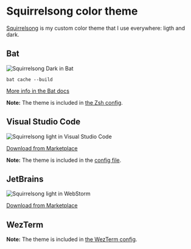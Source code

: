 # Squirrelsong color theme

[Squirrelsong](https://sapegin.me/squirrelsong/) is my custom color theme that I use everywhere: ligth and dark.

## Bat

![Squirrelsong Dark in Bat](https://github-production-user-asset-6210df.s3.amazonaws.com/70067/259703583-8322747d-45f8-427b-9721-20d0c9987e50.png)

```shell
bat cache --build
```

[More info in the Bat docs](https://github.com/sharkdp/bat#adding-new-themes)

**Note:** The theme is included in [the Zsh config](https://github.com/sapegin/dotfiles/blob/master/zsh/env.zsh).

## Visual Studio Code

![Squirrelsong light in Visual Studio Code](https://github.com/sapegin/squirrelsong/raw/master/light/VSCode/SquirrelsongLight/screenshot.png)

[Download from Marketplace](https://marketplace.visualstudio.com/items?itemName=sapegin.Theme-SquirrelsongLight)

**Note:** The theme is included in the [config file](https://github.com/sapegin/dotfiles/blob/master/vscode/User/settings.json).

## JetBrains

![Squirrelsong light in WebStorm](https://github.com/sapegin/squirrelsong/raw/master/light/JetBrains/squirrelsong-light/screenshot.png)

[Download from Marketplace](https://plugins.jetbrains.com/plugin/22568-squirrelsong-light-theme)

## WezTerm

**Note:** The theme is included in [the WezTerm config](https://github.com/sapegin/dotfiles/blob/master/tilde/.wezterm.lua).
